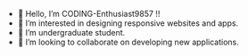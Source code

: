 - 👋 Hello, I’m CODING-Enthusiast9857 !!
- 👀 I’m interested in designing responsive websites and apps.
- 🌱 I’m undergraduate student.
- 💞️ I’m looking to collaborate on developing new applications.


<!---
CODING-Enthusiast9857/CODING-Enthusiast9857 is a ✨ special ✨ repository because its `README.md` (this file) appears on your GitHub profile.
You can click the Preview link to take a look at your changes.
--->
